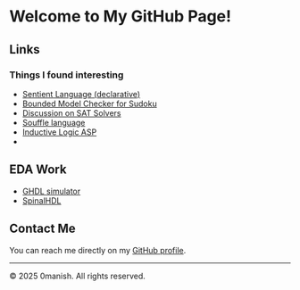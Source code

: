 # Welcome to My GitHub Page!

## Links
### Things I found interesting
- [Sentient Language (declarative)](https://sentient-lang.org/intro/experimental)
- [Bounded Model Checker for Sudoku](https://github.com/Shelwien/sudoku-cbmc)
- [Discussion on SAT Solvers](https://codingnest.com/modern-sat-solvers-fast-neat-underused-part-1-of-n/)
- [Souffle language](https://souffle-lang.github.io/)
- [Inductive Logic ASP](https://github.com/ilaspltd/ILASP-releases/releases)
- 

## EDA Work
- [GHDL simulator](http://ghdl.free.fr/)
- [SpinalHDL](https://github.com/SpinalHDL)

## Contact Me
You can reach me directly on my [GitHub profile](https://github.com/0manish/).

---

© 2025 0manish. All rights reserved.
